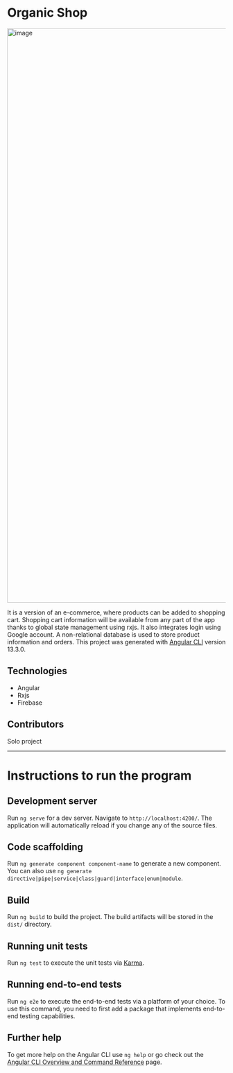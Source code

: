 # Organic Shop
<img width="1325" alt="image" src="https://github.com/gfrancoa/organic-shop/assets/74123374/c40390ed-682b-42e2-84c0-9d2c395cd2a2">

It is a version of an e-commerce, where products can be added to shopping cart. Shopping cart information will be available from any part of the app thanks to global state management using rxjs. It also integrates login using Google account. A non-relational database is used to store product information and orders. This project was generated with [Angular CLI](https://github.com/angular/angular-cli) version 13.3.0. 

## Technologies
- Angular
- Rxjs
- Firebase

## Contributors
Solo project

-----

# Instructions to run the program
## Development server

Run `ng serve` for a dev server. Navigate to `http://localhost:4200/`. The application will automatically reload if you change any of the source files.

## Code scaffolding

Run `ng generate component component-name` to generate a new component. You can also use `ng generate directive|pipe|service|class|guard|interface|enum|module`.

## Build

Run `ng build` to build the project. The build artifacts will be stored in the `dist/` directory.

## Running unit tests

Run `ng test` to execute the unit tests via [Karma](https://karma-runner.github.io).

## Running end-to-end tests

Run `ng e2e` to execute the end-to-end tests via a platform of your choice. To use this command, you need to first add a package that implements end-to-end testing capabilities.

## Further help

To get more help on the Angular CLI use `ng help` or go check out the [Angular CLI Overview and Command Reference](https://angular.io/cli) page.
